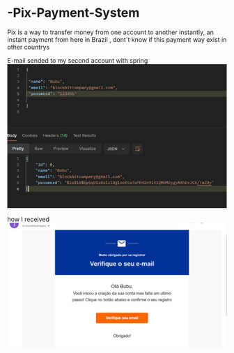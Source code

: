 # -Pix-Payment-System
 Pix is ​​a way to transfer money from one account to another instantly, an instant payment from here in Brazil , dont´t know  if this payment way exist in other countrys

 E-mail sended to my second account with spring
  ![alt text](image-1.png)

 
   how I received
 ![alt text](image.png)





